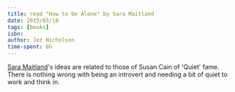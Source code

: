 ```yaml
---
title: read "How to be Alone" by Sara Maitland
date: 2015/03/18
tags: [books]
isbn:
author: Jez Nicholson
time-spent: 6h
---
```

[Sara Maitland](http://www.saramaitland.com/)'s ideas are related to those of Susan Cain of 'Quiet' fame. There is nothing wrong with being an introvert and needing a bit of quiet to work and think in.